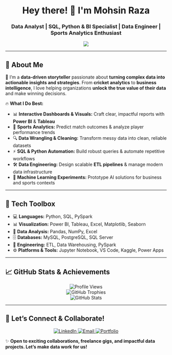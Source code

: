 <h1 align="center"> Hey there! 👋 I'm Mohsin Raza </h1>
<h3 align="center"> Data Analyst | SQL, Python & BI Specialist | Data Engineer | Sports Analytics Enthusiast </h3>

<p align="center">
  <img src="https://readme-typing-svg.herokuapp.com?color=00BFFF&size=22&center=true&vCenter=true&width=700&lines=Transforming+Raw+Data+into+Winning+Insights!;Sports+Analytics+%7C+SQL+%7C+Python+%7C+Power+BI;Data-Driven+Decisions+that+Matter!;Lifelong+Learner+%7C+Problem+Solver+%7C+Team+Player!" />
</p>

---

## 🚀 About Me  
🎯 I’m a **data-driven storyteller** passionate about **turning complex data into actionable insights and strategies**. From **cricket analytics** to **business intelligence**, I love helping organizations **unlock the true value of their data** and make winning decisions.

🔥 **What I Do Best:**  
- 📊 **Interactive Dashboards & Visuals:** Craft clear, impactful reports with **Power BI** & **Tableau**
- 🏏 **Sports Analytics:** Predict match outcomes & analyze player performance trends
- 🔍 **Data Wrangling & Cleaning:** Transform messy data into clean, reliable datasets
- ⚡ **SQL & Python Automation:** Build robust queries & automate repetitive workflows
- 🛠️ **Data Engineering:** Design scalable **ETL pipelines** & manage modern data infrastructure
- 🤖 **Machine Learning Experiments:** Prototype AI solutions for business and sports contexts

---

## 🧰 Tech Toolbox  
- 💻 **Languages:** Python, SQL, PySpark  
- 📊 **Visualization:** Power BI, Tableau, Excel, Matplotlib, Seaborn  
- 📂 **Data Analysis:** Pandas, NumPy, Excel  
- 🗄️ **Databases:** MySQL, PostgreSQL, SQL Server  
- 🔧 **Engineering:** ETL, Data Warehousing, PySpark  
- ⚙️ **Platforms & Tools:** Jupyter Notebook, VS Code, Kaggle, Power Apps  

---

## 📈 GitHub Stats & Achievements

<p align="center">
  <img src="https://komarev.com/ghpvc/?username=MohsinR11&color=blue" alt="Profile Views"/>
  <br/>
  <img src="https://github-profile-trophy.vercel.app/?username=MohsinR11&theme=gruvbox" alt="GitHub Trophies"/>
  <br/>
  <img src="https://github-readme-stats.vercel.app/api?username=MohsinR11&show_icons=true&theme=radical" alt="GitHub Stats"/>
</p>

---

## 🤝 Let’s Connect & Collaborate!

<p align="center">
  <a href="https://www.linkedin.com/in/mohsin--raza/" target="_blank">
    <img src="https://img.shields.io/badge/LinkedIn-0077B5?style=for-the-badge&logo=linkedin&logoColor=white" alt="LinkedIn"/>
  </a>
  <a href="mailto:mohsinansari1799@gmail.com" target="_blank">
    <img src="https://img.shields.io/badge/Email-D14836?style=for-the-badge&logo=gmail&logoColor=white" alt="Email"/>
  </a>
  <a href="https://www.zapfolio.in/mohsinraza-ob" target="_blank">
    <img src="https://img.shields.io/badge/Portfolio-111111?style=for-the-badge&logo=Portfolio&logoColor=white" alt="Portfolio"/>
  </a>
</p>

✨ **Open to exciting collaborations, freelance gigs, and impactful data projects. Let’s make data work for us!**
